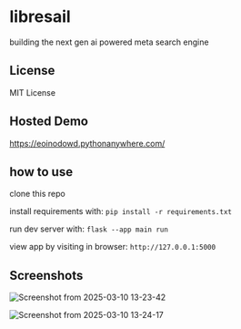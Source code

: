# libresail
building the next gen ai powered meta search engine

## License
MIT License 

## Hosted Demo
https://eoinodowd.pythonanywhere.com/

## how to use
clone this repo

install requirements with: `pip install -r requirements.txt`

run dev server with: `flask --app main run`

view app by visiting in browser: `http://127.0.0.1:5000`


## Screenshots


![Screenshot from 2025-03-10 13-23-42](https://github.com/user-attachments/assets/a4763ef3-4e3a-484a-83a5-4cdd205dcc84)

![Screenshot from 2025-03-10 13-24-17](https://github.com/user-attachments/assets/e982a30d-709f-431a-accf-5434eb716bc5)

